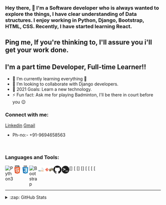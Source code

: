 ### Hey there, <g-emoji class="g-emoji" alias="wave" fallback-src="https://github.githubassets.com/images/icons/emoji/unicode/1f44b.png">👋</g-emoji> I'm a Software developer who is always wanted to explore the things, I have clear understanding of Data structures. I enjoy working in Python, Django, Bootstrap, HTML, CSS. Recently, I have started learning React.

## Ping me, If you're thinking to, I'll assure you i'll get your work done.

## I'm a part time Developer, Full-time Learner!!

- 🌱 I’m currently learning everything 🤣
- 👯 I’m looking to collaborate with Django developers.
- 🥅 2021 Goals: Learn a new technology.
- ⚡ Fun fact: Ask me for playing Badminton, I'll be there in court before you 😉
 

### Connect with me:
<a href="https://www.linkedin.com/in/aman-kumar-180239166/">Linkedin</a>
<a href="amankumar080199@gmail.com">Gmail</a> 
- Ph-no:- +91-9694658563


<br />

### Languages and Tools:
[<img align="left" alt="Python3" width="26px" src="https://raw.githubusercontent.com/jmnote/z-icons/master/16x16/python.png"/>]
 [<img align="left" alt="HTML5" width="26px" src="https://raw.githubusercontent.com/github/explore/80688e429a7d4ef2fca1e82350fe8e3517d3494d/topics/html/html.png" />
[<img align="left" alt="CSS3" width="26px" src="https://raw.githubusercontent.com/github/explore/80688e429a7d4ef2fca1e82350fe8e3517d3494d/topics/css/css.png" />]
[<img align="left" alt="Bootstrap" width="26px" src="https://raw.githubusercontent.com/jmnote/z-icons/master/16x16/bootstrap.png" />]
[<img align="left" alt="MySQL" width="26px" src="https://raw.githubusercontent.com/github/explore/80688e429a7d4ef2fca1e82350fe8e3517d3494d/topics/mysql/mysql.png" />
[<img align="left" alt="Git" width="26px" src="https://raw.githubusercontent.com/github/explore/80688e429a7d4ef2fca1e82350fe8e3517d3494d/topics/git/git.png" />
[<img align="left" alt="GitHub" width="26px" src="https://raw.githubusercontent.com/github/explore/78df643247d429f6cc873026c0622819ad797942/topics/github/github.png" />
[<img align="left" alt="Terminal" width="26px" src="https://raw.githubusercontent.com/github/explore/80688e429a7d4ef2fca1e82350fe8e3517d3494d/topics/terminal/terminal.png" />

<br />
<br />

---

 
 
 

<details>
  <summary>:zap: GitHub Stats</summary>

  <img align="left" alt="Aman's GitHub Stats" src="https://github-readme-stats.codestackr.vercel.app/api?username=codeSTACKr&show_icons=true&hide_border=true" />

</details>
